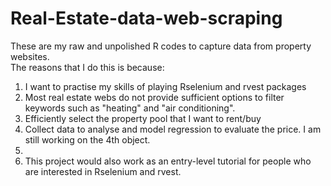 # Real-Estate-data-web-scraping
These are my raw and unpolished R codes to capture data from property websites.   
The reasons that I do this is because: 
1. I want to practise my skills of playing Rselenium and rvest packages 
2. Most real estate webs do not provide sufficient options to filter keywords such as "heating" and "air conditioning".  
3. Efficiently select the property pool that I want to rent/buy 
4. Collect data to analyse and model regression to evaluate the price.  I am still working on the 4th object.  
5. 
6. This project would also work as an entry-level tutorial for people who are interested in Rselenium and rvest. 
